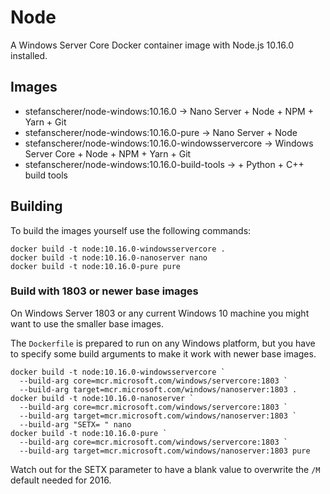# Node

A Windows Server Core Docker container image with Node.js 10.16.0 installed.

## Images

- stefanscherer/node-windows:10.16.0 -> Nano Server + Node + NPM + Yarn + Git
- stefanscherer/node-windows:10.16.0-pure -> Nano Server + Node
- stefanscherer/node-windows:10.16.0-windowsservercore -> Windows Server Core + Node + NPM + Yarn + Git
- stefanscherer/node-windows:10.16.0-build-tools -> + Python + C++ build tools

## Building

To build the images yourself use the following commands:

```
docker build -t node:10.16.0-windowsservercore .
docker build -t node:10.16.0-nanoserver nano
docker build -t node:10.16.0-pure pure
```

### Build with 1803 or newer base images

On Windows Server 1803 or any current Windows 10 machine you might want to use the smaller base images.

The `Dockerfile` is prepared to run on any Windows platform, but you have to specify some build arguments to make it work with newer base images.

```
docker build -t node:10.16.0-windowsservercore `
  --build-arg core=mcr.microsoft.com/windows/servercore:1803 `
  --build-arg target=mcr.microsoft.com/windows/nanoserver:1803 .
docker build -t node:10.16.0-nanoserver `
  --build-arg core=mcr.microsoft.com/windows/servercore:1803 `
  --build-arg target=mcr.microsoft.com/windows/nanoserver:1803 `
  --build-arg "SETX= " nano
docker build -t node:10.16.0-pure `
  --build-arg core=mcr.microsoft.com/windows/servercore:1803 `
  --build-arg target=mcr.microsoft.com/windows/nanoserver:1803 pure
```

Watch out for the SETX parameter to have a blank value to overwrite the `/M` default needed for 2016.

